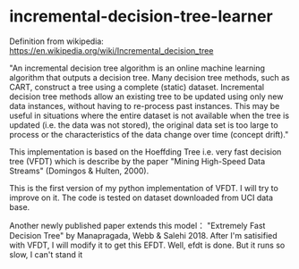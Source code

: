# incremental-decision-tree-learner

Definition from wikipedia: https://en.wikipedia.org/wiki/Incremental_decision_tree

"An incremental decision tree algorithm is an online machine learning algorithm that outputs a decision tree. Many decision tree methods, such as CART, construct a tree using a complete (static) dataset. Incremental decision tree methods allow an existing tree to be updated using only new data instances, without having to re-process past instances. This may be useful in situations where the entire dataset is not available when the tree is updated (i.e. the data was not stored), the original data set is too large to process or the characteristics of the data change over time (concept drift)."

This implementation is based on the Hoeffding Tree i.e. very fast decision tree (VFDT) which is describe by the paper "Mining High-Speed Data Streams" (Domingos &amp; Hulten, 2000). 

This is the first version of my python implementation of VFDT. I will try to improve on it. The code is tested on dataset downloaded from UCI data base.

Another newly published paper extends this model： "Extremely Fast Decision Tree" by Manapragada, Webb & Salehi 2018. After I'm satisified with VFDT, I will modify it to get this EFDT. Well, efdt is done. But it runs so slow, I can't stand it
